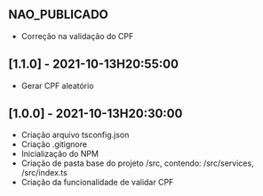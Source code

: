 ## NAO_PUBLICADO

* Correção na validação do CPF

## [1.1.0] - 2021-10-13H20:55:00

* Gerar CPF aleatório

## [1.0.0] - 2021-10-13H20:30:00

* Criação arquivo tsconfig.json
* Criação .gitignore
* Inicialização do NPM
* Criação de pasta base do projeto /src, contendo: /src/services, /src/index.ts
* Criação da funcionalidade de validar CPF

